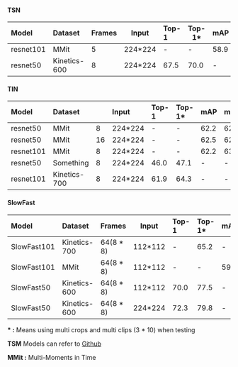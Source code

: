 #### TSN

| Model     | Dataset      | Frames | Input    | Top-1 | Top-1\* | mAP  | mAP\*  | Link                                                         |
| :-------- | :----------- | :----- | -------- | :---- | ------- | :--- | ---- | ------------------------------------------------------------ |
| resnet101 | MMit         | 5      | 224\*224 | -     | -       | 58.9 | 60.7 | [model](https://drive.google.com/open?id=1fM53qYCceZEpdtnc06XmXjyMrb7Is7_a) |
| resnet50  | Kinetics-600 | 8      | 224\*224 | 67.5  | 70.0    | -    | -    | [model](https://drive.google.com/open?id=1PWiCd15_VnBAwh3n-zzqzbGi6xVIhAeN) |




#### TIN

| Model     | Dataset     |      | Input    | Top-1 | Top-1\* | mAP  | mAP\*  | Link                                                         |
| :-------- | :---------- | ---- | :------- | :---- | :---- | :--- | ---- | ------------------------------------------------------------ |
| resnet50  | MMit        | 8    | 224\*224 | -     | -     | 62.2 | 62.8 | [model](https://drive.google.com/open?id=1f1kXH0cv7rJyc590ksasQ4GCVD9B-Jx8) |
| resnet50  | MMit        | 16   | 224\*224 | -     | -     | 62.5 | 62.9 | [model](https://drive.google.com/open?id=1Tqsfqqol5udoVX0KhnexGZzzGZs0G9MZ) |
| resnet101 | MMit        | 8    | 224\*224 | -     | -     | 62.2 | 63.0 | [model](https://drive.google.com/open?id=140dJeXaUVvqnLyI8h4wEYxxgLpXRBScF) |
| resnet50  | Something   | 8    | 224\*224 | 46.0  | 47.1  | -    | -    | [model](https://drive.google.com/open?id=1xibYXjyvOsteoJNmSylXD9E7MKfIQYJQ) |
| resnet101  | Kinetics-700   | 8    | 224\*224 | 61.9  | 64.3  | -    | -    | [model](https://drive.google.com/file/d/11HhSJSkrU6_NMyvm2gvAFSM0vy_yr-eg/view?usp=sharing) |




#### SlowFast

| Model       | Dataset      | Frames      | Input    | Top-1 | Top-1\* | mAP  | mAP\*  | Link    |
| :---------- | :----------- | :---------- | -------- | :---- | :---- | :--- | ---- | ------- |
| SlowFast101 | Kinetics-700 | 64(8 \* 8)  | 112\*112 | -     | 65.2  | -    | -    | [model](https://drive.google.com/open?id=1IITbtSIAIfhHiZPtwB5GtSzq2evp20Ga) |
| SlowFast101 | MMit         | 64(8 \* 8) | 112\*112 | -     | -     | 59.9 | 61.5 | [model](https://drive.google.com/open?id=1dDilpoOGFpLql0a5M8gyEGkbX4JtpfRN) |
| SlowFast50  | Kinetics-600 | 64(8 \* 8) | 112\*112 | 70.0  | 77.5  | -    | -    | [model](https://drive.google.com/open?id=1QPh3tKH9VzuaHr0oG3va3yDdKeomqLkm) |
| SlowFast50  | Kinetics-600 | 64(8 \* 8)  | 224\*224 | 72.3 | 79.8 | - | - | [model](https://drive.google.com/open?id=1WnuJxNHv1E81rtP-GNviVhIOVQffvl2s) |



**\* :** Means using multi crops and multi clips (3 * 10)  when testing

**TSM** Models can refer to [Github](https://github.com/mit-han-lab/temporal-shift-module)

**MMit :** Multi-Moments in Time
